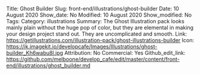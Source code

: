 Title: Ghost Builder
Slug: front-end/illustrations/ghost-builder
Date: 10 August 2020
Show_date: No
Modified: 10 August 2020
Show_modified: No
Tags:
Category: illustrations
Summary: The Ghost Illustration pack looks mainly plain without the huge pop of color, but they are elemental in making your design project stand out. They are uncomplicated and smooth.
Link: https://getillustrations.com/illustration-pack/ghost-illustrations-builder
Icon: https://ik.imagekit.io/developcafe/Images/Illustrations/ghost-builder_Kh6wabu8l.jpg
Attribution: No
Commercial: Yes
Github_edit_link: https://github.com/melboone/develop_cafe/edit/master/content/front-end/illustrations/ghost_builder.md